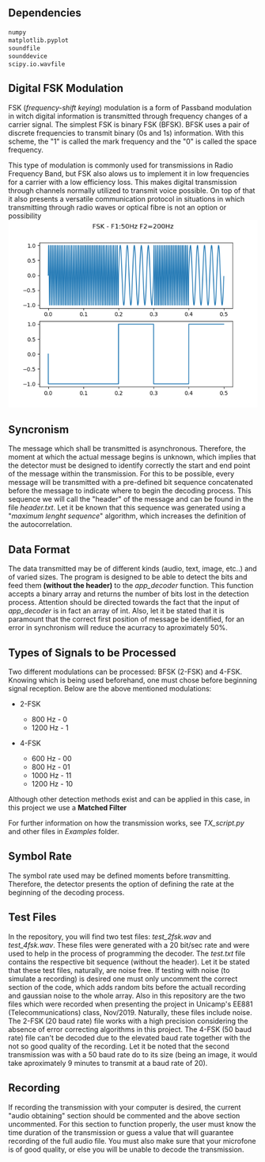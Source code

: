 ## Dependencies
    numpy
    matplotlib.pyplot
    soundfile
    sounddevice
    scipy.io.wavfile

## Digital FSK Modulation
FSK (*frequency-shift keying*) modulation is a form of Passband modulation in witch digital information is transmitted through frequency changes of a carrier signal. The simplest FSK is binary FSK (BFSK). BFSK uses a pair of discrete frequencies to transmit binary (0s and 1s) information. With this scheme, the "1" is called the mark frequency and the "0" is called the space frequency.


This type of modulation is commonly used for transmissions in Radio Frequency Band, but FSK also alows us to implement it in low frequencies for a carrier with a low efficiency loss. This makes digital transmission through channels normally utilized to transmit voice possible. On top of that it also presents a versatile communication protocol in situations in which transmitting through radio waves or optical fibre is not an option or possibility
![FSK Modulation](FSK.png)

## Syncronism
The message which shall be transmitted is asynchronous. Therefore, the moment at which the actual message begins is unknown, which implies that the detector must be designed to identify correctly the start and end point of the message within the transmission. For this to be possible, every message will be transmitted with a pre-defined bit sequence concatenated before the message to indicate where to begin the decoding process. This sequence we will call the "header" of the message and can be found in the file *header.txt*. Let it be known that this sequence was generated using a "*maximum lenght sequence*" algorithm, which increases the definition of the autocorrelation.

## Data Format
The data transmitted may be of different kinds (audio, text, image, etc..) and of varied sizes. The program is designed to be able to detect the bits and feed them **(without the header)** to the *app_decoder* function. This function accepts a binary array and returns the number of bits lost in the detection process. Attention should be directed towards the fact that the input of *app_decoder* is in fact an array of int. Also, let it be stated that it is paramount that the correct first position of message be identified, for an error in synchronism will reduce the acurracy to aproximately 50%.


## Types of Signals to be Processed
Two different modulations can be processed: BFSK (2-FSK) and 4-FSK. Knowing which is being used beforehand, one must chose before beginning signal reception. Below are the above mentioned modulations:

- 2-FSK
    - 800 Hz - 0
    - 1200 Hz - 1

- 4-FSK
    - 600 Hz - 00
    - 800 Hz - 01
    - 1000 Hz - 11
    - 1200 Hz - 10
    
Although other detection methods exist and can be applied in this case, in this project we use a **Matched Filter**

For further information on how the transmission works, see *TX_script.py* and other files in *Examples* folder.

## Symbol Rate
The symbol rate used may be defined moments before transmitting. Therefore, the detector presents the option of defining the rate at the beginning of the decoding process.


## Test Files
In the repository, you will find two test files: *test_2fsk.wav* and *test_4fsk.wav*. These files were generated with a 20 bit/sec rate and were used to help in the process of programming the decoder. The *test.txt* file contains the respective bit sequence (without the header). Let it be stated that these test files, naturally, are noise free. If testing with noise (to simulate a recording) is desired one must only uncomment the correct section of the code, which adds random bits before the actuall recording and gaussian noise to the whole array.
Also in this repository are the two files which were recorded when presenting the project in Unicamp's EE881 (Telecommunications) class, Nov/2019. Naturally, these files include noise. The 2-FSK (20 baud rate) file works with a high precision considering the absence of error correcting algorithms in this project. The 4-FSK (50 baud rate) file can't be decoded due to the elevated baud rate together with the not so good quality of the recording. Let it be noted that the second transmission was with a 50 baud rate do to its size (being an image, it would take aproximately 9 minutes to transmit at a baud rate of 20).

## Recording 
If recording the transmission with your computer is desired, the current "audio obtaining" section should be commented and the above section uncommented. For this section to function properly, the user must know the time duration of the transmission or guess a value that will guarantee recording of the full audio file. You must also make sure that your microfone is of good quality, or else you will be unable to decode the transmission.


